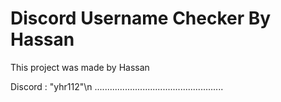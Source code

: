 # Discord Username Checker By Hassan

This project was made by Hassan

Discord : "yhr112"\n
...................................................
